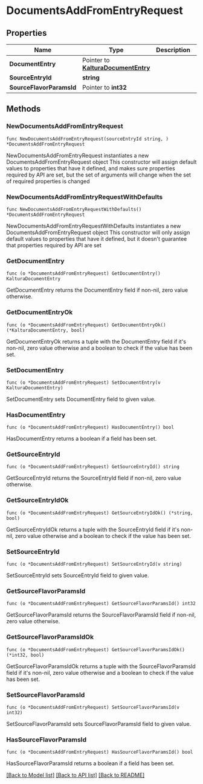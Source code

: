 # DocumentsAddFromEntryRequest

## Properties

Name | Type | Description | Notes
------------ | ------------- | ------------- | -------------
**DocumentEntry** | Pointer to [**KalturaDocumentEntry**](KalturaDocumentEntry.md) |  | [optional] 
**SourceEntryId** | **string** |  | 
**SourceFlavorParamsId** | Pointer to **int32** |  | [optional] 

## Methods

### NewDocumentsAddFromEntryRequest

`func NewDocumentsAddFromEntryRequest(sourceEntryId string, ) *DocumentsAddFromEntryRequest`

NewDocumentsAddFromEntryRequest instantiates a new DocumentsAddFromEntryRequest object
This constructor will assign default values to properties that have it defined,
and makes sure properties required by API are set, but the set of arguments
will change when the set of required properties is changed

### NewDocumentsAddFromEntryRequestWithDefaults

`func NewDocumentsAddFromEntryRequestWithDefaults() *DocumentsAddFromEntryRequest`

NewDocumentsAddFromEntryRequestWithDefaults instantiates a new DocumentsAddFromEntryRequest object
This constructor will only assign default values to properties that have it defined,
but it doesn't guarantee that properties required by API are set

### GetDocumentEntry

`func (o *DocumentsAddFromEntryRequest) GetDocumentEntry() KalturaDocumentEntry`

GetDocumentEntry returns the DocumentEntry field if non-nil, zero value otherwise.

### GetDocumentEntryOk

`func (o *DocumentsAddFromEntryRequest) GetDocumentEntryOk() (*KalturaDocumentEntry, bool)`

GetDocumentEntryOk returns a tuple with the DocumentEntry field if it's non-nil, zero value otherwise
and a boolean to check if the value has been set.

### SetDocumentEntry

`func (o *DocumentsAddFromEntryRequest) SetDocumentEntry(v KalturaDocumentEntry)`

SetDocumentEntry sets DocumentEntry field to given value.

### HasDocumentEntry

`func (o *DocumentsAddFromEntryRequest) HasDocumentEntry() bool`

HasDocumentEntry returns a boolean if a field has been set.

### GetSourceEntryId

`func (o *DocumentsAddFromEntryRequest) GetSourceEntryId() string`

GetSourceEntryId returns the SourceEntryId field if non-nil, zero value otherwise.

### GetSourceEntryIdOk

`func (o *DocumentsAddFromEntryRequest) GetSourceEntryIdOk() (*string, bool)`

GetSourceEntryIdOk returns a tuple with the SourceEntryId field if it's non-nil, zero value otherwise
and a boolean to check if the value has been set.

### SetSourceEntryId

`func (o *DocumentsAddFromEntryRequest) SetSourceEntryId(v string)`

SetSourceEntryId sets SourceEntryId field to given value.


### GetSourceFlavorParamsId

`func (o *DocumentsAddFromEntryRequest) GetSourceFlavorParamsId() int32`

GetSourceFlavorParamsId returns the SourceFlavorParamsId field if non-nil, zero value otherwise.

### GetSourceFlavorParamsIdOk

`func (o *DocumentsAddFromEntryRequest) GetSourceFlavorParamsIdOk() (*int32, bool)`

GetSourceFlavorParamsIdOk returns a tuple with the SourceFlavorParamsId field if it's non-nil, zero value otherwise
and a boolean to check if the value has been set.

### SetSourceFlavorParamsId

`func (o *DocumentsAddFromEntryRequest) SetSourceFlavorParamsId(v int32)`

SetSourceFlavorParamsId sets SourceFlavorParamsId field to given value.

### HasSourceFlavorParamsId

`func (o *DocumentsAddFromEntryRequest) HasSourceFlavorParamsId() bool`

HasSourceFlavorParamsId returns a boolean if a field has been set.


[[Back to Model list]](../README.md#documentation-for-models) [[Back to API list]](../README.md#documentation-for-api-endpoints) [[Back to README]](../README.md)


